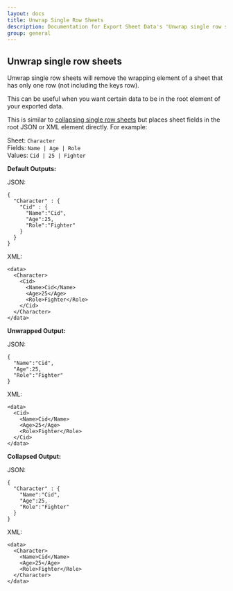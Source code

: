 ```yaml
---
layout: docs
title: Unwrap Single Row Sheets
description: Documentation for Export Sheet Data's 'Unwrap single row sheets' option.
group: general
---
```


Unwrap single row sheets
-------------
Unwrap single row sheets will remove the wrapping element of a sheet that has only one row (not including the keys row).

This can be useful when you want certain data to be in the root element of your exported data.


This is similar to [collapsing single row sheets](collapsesinglerowsheets.md) but places sheet fields in the root JSON or XML element directly. For example:

Sheet: `Character`<br>
Fields: `Name | Age | Role`<br>
Values: `Cid | 25 | Fighter`

<b>Default Outputs:</b>

JSON:
```
{
  "Character" : {
    "Cid" : {
      "Name":"Cid",
      "Age":25,
      "Role":"Fighter"
    }
  }
}
```
XML:
```
<data>
  <Character>
    <Cid>
      <Name>Cid</Name>
      <Age>25</Age>
      <Role>Fighter</Role>
    </Cid>
  </Character>
</data>
```

<b>Unwrapped Output:</b>

JSON:
```
{
  "Name":"Cid",
  "Age":25,
  "Role":"Fighter"
}
```
XML:
```
<data>
  <Cid>
    <Name>Cid</Name>
    <Age>25</Age>
    <Role>Fighter</Role>
  </Cid>
</data>
```

<b>Collapsed Output:</b>

JSON:
```
{
  "Character" : {
    "Name":"Cid",
    "Age":25,
    "Role":"Fighter"
  }
}
```
XML:
```
<data>
  <Character>
    <Name>Cid</Name>
    <Age>25</Age>
    <Role>Fighter</Role>
  </Character>
</data>
```
